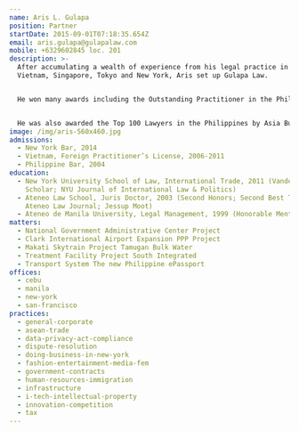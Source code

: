 ```yaml
---
name: Aris L. Gulapa
position: Partner
startDate: 2015-09-01T07:18:35.654Z
email: aris.gulapa@gulapalaw.com
mobile: +6329602845 loc. 201
description: >-
  After accumulating a wealth of experience from his legal practice in Manila,
  Vietnam, Singapore, Tokyo and New York, Aris set up Gulapa Law. 


  He won many awards including the Outstanding Practitioner in the Philippines Award by Asialaw Regional Awards in 2019, the Dealmaker of the Year award by Asia Business Law Journal in 2017, the Ranked in Projects, Infrastructure, and Energy (Band2) by the Chambers & Partners Asia Pacific and Chambers & Partners Global in 2020, 2021, and 2022. (Band 3) by the Chambers & Partners Asia Pacific and Chambers & Partners Global in 2017 and 2019, the Up and coming by the Chambers & Partners Asia Pacific and Chambers & Partners Global in 2016, the Ranked in Corporate/M&A (Band 3) award by the Chambers & Partners Asia Pacific & Chambers & Partners Global from 2016 to 2022. 


  He was also awarded the Top 100 Lawyers in the Philippines by Asia Business Law Journal in 2018, 2019, and 2020, the Leading individual in Real Estate and Construction by The Legal 500 in 2016, 2017, 2018, 2019, and 2020, the Recommended Lawyer in Technology, Media and Telecoms by The Legal 500 in 2020 and 2022, the Recommended Lawyer in Corporate/M&A by The Legal 500 in 2016, 2017, 2018, 2019, 2020, 2021, and 2022, the Recommended Lawyer in Projects  & Energy by The Legal 500 in 2016, 2017, 2018, 2019, 2020, 2021, and 2022, the Recommended Lawyer in Competiton by The Legal 500 in 2022, the Highly regarded lawyer in Project Development and M&A by IFLR1000 in 2020 and 2021, the Notable lawyer by IFLR1000 in 2018 and 2019, and the Distinguished Practitioner Commended in Infrastucture and Energy by Asialaw Profiles in 2020, 2021, and 2022.
image: /img/aris-560x460.jpg
admissions:
  - New York Bar, 2014
  - Vietnam, Foreign Practitioner’s License, 2006-2011
  - Philippine Bar, 2004
education:
  - New York University School of Law, International Trade, 2011 (Vanderbilt
    Scholar; NYU Journal of International Law & Politics)
  - Ateneo Law School, Juris Doctor, 2003 (Second Honors; Second Best Thesis;
    Ateneo Law Journal; Jessup Moot)
  - Ateneo de Manila University, Legal Management, 1999 (Honorable Mention)
matters:
  - National Government Administrative Center Project
  - Clark International Airport Expansion PPP Project
  - Makati Skytrain Project Tamugan Bulk Water
  - Treatment Facility Project South Integrated
  - Transport System The new Philippine ePassport
offices:
  - cebu
  - manila
  - new-york
  - san-francisco
practices:
  - general-corporate
  - asean-trade
  - data-privacy-act-compliance
  - dispute-resolution
  - doing-business-in-new-york
  - fashion-entertainment-media-fem
  - government-contracts
  - human-resources-immigration
  - infrastructure
  - i-tech-intellectual-property
  - innovation-competition
  - tax
---
```

